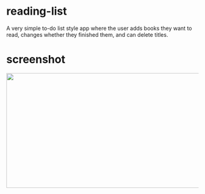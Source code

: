 # reading-list

A very simple to-do list style app where the user adds books they want to read, changes whether they finished them, and can delete titles.

# screenshot
 <img src="https://raw.githubusercontent.com/emmabeanween/reading-list/master/images/screenshotone.png" 
 width="550" height="300"></br>
